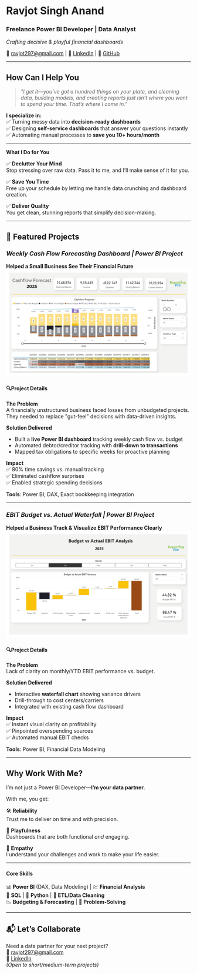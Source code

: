 # **Ravjot Singh Anand**  
### Freelance Power BI Developer | Data Analyst  
*Crafting decisive & playful financial dashboards*  

📧 [ravjot297@gmail.com](mailto:ravjot297@gmail.com) | 🔗 [LinkedIn](https://www.linkedin.com/in/ravjot-singh-anand/) | 🐙 [GitHub](https://github.com/ravjot297)  

---

## **How Can I Help You**
> *"I get it—you’ve got a hundred things on your plate, and cleaning data, building models, and creating reports just isn’t where you want to spend your time. That’s where I come in."*  

**I specialize in:**  
✅ Turning messy data into **decision-ready dashboards**  
✅ Designing **self-service dashboards** that answer your questions instantly  
✅ Automating manual processes to **save you 10+ hours/month**    

---

**What I Do for You**
  
✅ **Declutter Your Mind**  
Stop stressing over raw data. Pass it to me, and I’ll make sense of it for you.  

✅ **Save You Time**  
Free up your schedule by letting me handle data crunching and dashboard creation.  

✅ **Deliver Quality**  
You get clean, stunning reports that simplify decision-making.  

---

## **🚀 Featured Projects**  

### ***Weekly Cash Flow Forecasting Dashboard | Power BI Project***
**Helped a Small Business See Their Financial Future**  
![Cash Flow Dashboard](Portfolio%201%20-%20Cashflow%20Forecasting%20Dashboard%20Weekly.png)  

#### **🔍Project Details**

**The Problem**  
A financially unstructured business faced losses from unbudgeted projects. They needed to replace "gut-feel" decisions with data-driven insights.  

**Solution Delivered**  
- Built a **live Power BI dashboard** tracking weekly cash flow vs. budget  
- Automated debtor/creditor tracking with **drill-down to transactions**  
- Mapped tax obligations to specific weeks for proactive planning  

**Impact**  
✅ 80% time savings vs. manual tracking  
✅ Eliminated cashflow surprises  
✅ Enabled strategic spending decisions  

**Tools**: Power BI, DAX, Exact bookkeeping integration  

---

### ***EBIT Budget vs. Actual Waterfall | Power BI Project***
**Helped a Business Track & Visualize EBIT Performance Clearly**  
![EBIT Waterfall](Portfolio%202%20-%20Budget%20vs%20Actual%20EBIT%20Waterfall%20Chart.jpg)  

#### **🔍Project Details**  

**The Problem**  
Lack of clarity on monthly/YTD EBIT performance vs. budget.  

**Solution Delivered**  
- Interactive **waterfall chart** showing variance drivers  
- Drill-through to cost centers/carriers  
- Integrated with existing cash flow dashboard  

**Impact**  
✅ Instant visual clarity on profitability  
✅ Pinpointed overspending sources  
✅ Automated manual EBIT checks  

**Tools**: Power BI, Financial Data Modeling  

---

## **Why Work With Me?**  

I’m not just a Power BI Developer—**I’m your data partner**.  

With me, you get:

🛠️ **Reliability**  
Trust me to deliver on time and with precision.  

🎨 **Playfulness**  
Dashboards that are both functional *and* engaging.  

🤝 **Empathy**  
I understand your challenges and work to make your life easier.  

---

#### **Core Skills**  
📊 **Power BI** (DAX, Data Modeling) | 💹 **Financial Analysis**  
🔗 **SQL** | 🐍 **Python** | 🧹 **ETL/Data Cleaning**  
📉 **Budgeting & Forecasting** | 🎯 **Problem-Solving**

---

## **📬 Let’s Collaborate**  
Need a data partner for your next project?  
📩 [ravjot297@gmail.com](mailto:ravjot297@gmail.com)  
🔗 [LinkedIn](https://www.linkedin.com/in/ravjot-singh-anand/)  
*(Open to short/medium-term projects)*  
